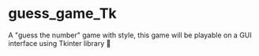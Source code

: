 # guess_game_Tk
A "guess the number" game with style, this game will be playable on a GUI interface using Tkinter library :slightly_smiling_face:
